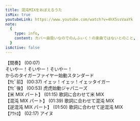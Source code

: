 ```yaml
---
title: 混沌MIXをおぼえるうた
isMix: true
youtubeLink: https://www.youtube.com/watch?v=4hX5ssVaaYk
note:
  {
    type: info,
    content: カバー曲扱いなのでのんふぃく！の楽曲ではないとのこと,
  }
isActive: false
---
```


【間奏】 <t s=7>(00:07)</t> <br />
そいやー！そいやー！そいやー！<br />
からのタイガーファイヤー始動スタンダード<br />
【ｻﾋﾞ前】 <t s=37>(00:37)</t> イェッ！イェッ！イェッタイガー<br />
【ｻﾋﾞ後】 <t s=53>(00:53)</t> 虎虎始動ジャパニーズ<br />
【米 MIX パート】 <t s=75>(01:15)</t> 歌詞に合わせて米 MIX<br />
【混沌 MIX パート】 <t s=99>(01:39)</t> 歌詞に合わせて混沌 MIX<br />
【逆混沌 MIX パート】 <t s=110>(01:50)</t> 歌詞に合わせて逆混沌 MIX<br />
【ｱｳﾄﾛ】 <t s=137>(02:17)</t> アイヌ<br />
